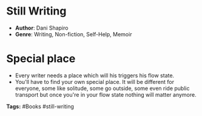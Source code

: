 # Still Writing
- **Author**: Dani Shapiro 
- **Genre**: Writing, Non-fiction, Self-Help, Memoir 

# Special place
- Every writer needs a place which will his triggers his flow state. 
- You'll have to find your own special place. It will be different for everyone, some like solitude, some go outside, some even ride public transport but once you're in your flow state nothing will matter anymore.


**Tags:** #Books #still-writing